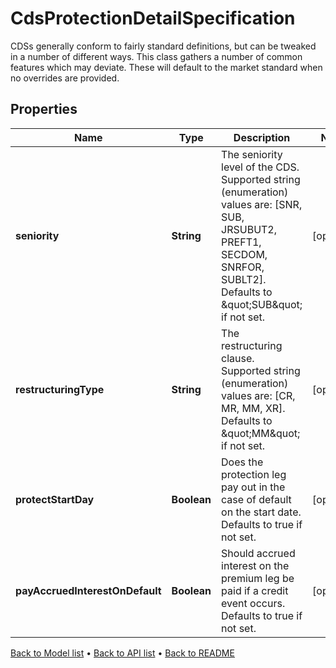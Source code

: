 

# CdsProtectionDetailSpecification

CDSs generally conform to fairly standard definitions, but can be tweaked in a number of different ways.  This class gathers a number of common features which may deviate. These will default to the market standard when  no overrides are provided.

## Properties

| Name | Type | Description | Notes |
|------------ | ------------- | ------------- | -------------|
|**seniority** | **String** | The seniority level of the CDS.  Supported string (enumeration) values are: [SNR, SUB, JRSUBUT2, PREFT1, SECDOM, SNRFOR, SUBLT2].  Defaults to \&quot;SUB\&quot; if not set. |  [optional] |
|**restructuringType** | **String** | The restructuring clause.  Supported string (enumeration) values are: [CR, MR, MM, XR]. Defaults to \&quot;MM\&quot; if not set. |  [optional] |
|**protectStartDay** | **Boolean** | Does the protection leg pay out in the case of default on the start date. Defaults to true if not set. |  [optional] |
|**payAccruedInterestOnDefault** | **Boolean** | Should accrued interest on the premium leg be paid if a credit event occurs. Defaults to true if not set. |  [optional] |



[Back to Model list](../README.md#documentation-for-models) &#8226; [Back to API list](../README.md#documentation-for-api-endpoints) &#8226; [Back to README](../README.md)


